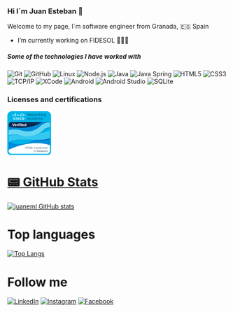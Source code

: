 ### Hi I´m Juan Esteban 👋
Welcome to my page, I´m software engineer from Granada, 🇪🇸 Spain


- I’m currently working on FIDESOL 🧑🏻‍💻



##### Some of the technologies I have worked with

![Git](https://img.shields.io/badge/-Git-222222?style=flat&logo=git&logoColor=F05032)
![GitHub](https://img.shields.io/badge/-GitHub-222222?style=flat&logo=github&logoColor=181717)
![Linux](https://img.shields.io/badge/-Linux-222222?style=flat&logo=linux&logoColor=FCC624)
![Node.js](https://img.shields.io/badge/-Node.js-222222?style=flat&logo=node.js&logoColor=339933)
![Java](http://img.shields.io/badge/-Java-5B4638?style=flat-square&logo=java&logoColor=ffffff)
![Java Spring](https://img.shields.io/badge/-Spring-222222?style=flat&logo=spring&logoColor=6DB33F)
![HTML5](https://img.shields.io/badge/-HTML5-%23E44D27?style=flat-square&logo=html5&logoColor=ffffff)
![CSS3](https://img.shields.io/badge/-CSS3-%231572B6?style=flat-square&logo=css3)
![TCP/IP](https://img.shields.io/badge/-TCP/IP-222222?style=flat&logo=cisco&logoColor=white)
![XCode](https://img.shields.io/badge/-XCode-222222?style=flat&logo=XCode&logoColor=1575F9)
![Android](https://img.shields.io/badge/Android-3DDC84?style=for-the-badge&logo=android&logoColor=white)
![Android Studio](https://img.shields.io/badge/Android%20Studio-3DDC84.svg?style=for-the-badge&logo=android-studio&logoColor=white)
![SQLite](https://img.shields.io/badge/sqlite-%2307405e.svg?style=for-the-badge&logo=sqlite&logoColor=white)


### Licenses and certifications
<!--START_SECTION:badges-->

<a href="https://www.credly.com/badges/9a630c64-e313-43d6-a1b0-6ac36940a120/public_url"> <img src="ccna-introduction-to-networks-1.png" alt="drawing" width="100"/> </a>
<!--END_SECTION:badges-->

# [📟 GitHub Stats](#-github-stats-)
[![juaneml GitHub stats](https://github-readme-stats.vercel.app/api?username=juaneml&show_icons=true&theme=tokyonight&count_private=true)](https://github.com/juaneml/juaneml)

# Top languages


[![Top Langs](https://github-readme-stats.vercel.app/api/top-langs/?username=juaneml&count_private=true&hide_progress=false&size_weight=0.5&count_weight=0.5)](https://github.com/juaneml/juaneml)
</div>

# Follow me

<a href="https://www.linkedin.com/in/juan-est-mor-l%C3%B3pz/" target="_blank"><img src="https://img.shields.io/badge/LinkedIn-%230077B5.svg?&style=flat-square&logo=linkedin&logoColor=white" alt="LinkedIn"></a>
<a href="https://www.instagram.com/absphreak" target="_blank"><img src="https://img.shields.io/badge/Instagram-%23E4405F.svg?&style=flat-square&logo=instagram&logoColor=white" alt="Instagram"></a>
<a href="https://www.facebook.com/juaneml/" target="_blank"><img src="https://img.shields.io/badge/Facebook-%231877F2.svg?&style=flat-square&logo=facebook&logoColor=white" alt="Facebook"></a>



<!--
- 🌱 I’m currently learning ...
- 👯 I’m looking to collaborate on ...
- 🤔 I’m looking for help with ...
- 💬 Ask me about ...
- 📫 How to reach me: ...
- 😄 Pronouns: ...
- ⚡ Fun fact: ...
-->
